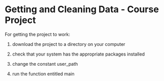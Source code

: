 # Getting and Cleaning Data - Course Project

For getting the project to work:

1) download the project to a directory on your computer

2) check that your system has the appropriate packages installed

3) change the constant user_path 

4) run the function entitled main

